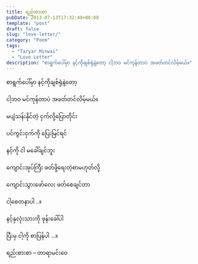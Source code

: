 ```yaml
---
title: ရည်းစားစာ
pubDate: 2013-07-13T17:32:49+00:00
template: "post"
draft: false
slug: "love-letter/"
category: "Poem"
tags:
  - "Taryar Minwai"
  - "Love Letter"
description: "စာရွက်ပေါ်မှာ နင့်ကိုချစ်ရုံနဲ့တော့ ငါ့ဘဝ မင်ကုန်တာပဲ အဖတ်တင်လိမ့်မယ်။"
---
```


စာရွက်ပေါ်မှာ နင့်ကိုချစ်ရုံနဲ့တော့

ငါ့ဘဝ မင်ကုန်တာပဲ အဖတ်တင်လိမ့်မယ်။

မပျံသန်းနိုင်တဲ့ ငှက်လို့ပြောတိုင်း

ပင်ကွင်းငှက်ကို ပြေးမြင်ရင်

နင့်ကို ငါ မခေါ်ချင်ဘူး

ကျောင်းအုပ်ကြီး ဖတ်ဖို့ရေးတဲ့စာမဟုတ်လို့

ကျောင်းသွားဖော်လေး ဖတ်စေချင်တာ

ငါ့စေတနာပါ ..။

နင့်နှလုံးသားကို ဖုန်းခေါ်ပါ

ပြီးမှ ငါ့ကို စာပြန်ပါ …။

ရည်းစားစာ &#8211; တာရာမင်းဝေ
